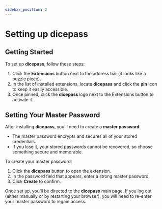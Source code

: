 ```yaml
---
sidebar_position: 2
---
```


# Setting up dicepass  

## Getting Started  

To set up **dicepass**, follow these steps:  

1. Click the **Extensions** button next to the address bar (it looks like a puzzle piece).  
2. In the list of installed extensions, locate **dicepass** and click the **pin** icon to keep it easily accessible.  
3. Once pinned, click the **dicepass** logo next to the Extensions button to activate it.  

## Setting Your Master Password  

After installing **dicepass**, you’ll need to create a **master password**.  

- The master password encrypts and secures all of your stored credentials.  
- If you lose it, your stored passwords cannot be recovered, so choose something secure and memorable.  

To create your master password:  

1. Click the **dicepass** button to open the extension.  
2. In the password field that appears, enter a strong master password.  
3. Click **Create** to confirm.  

Once set up, you’ll be directed to the **dicepass** main page. If you log out (either manually or by restarting your browser), you will need to re-enter your master password to regain access.  
